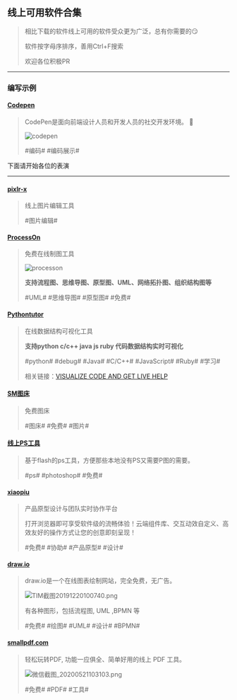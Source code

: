 ## 线上可用软件合集

> 相比下载的软件线上可用的软件受众更为广泛，总有你需要的😏
> 
> 软件按字母序排序，善用Ctrl+F搜索
> 
> 欢迎各位积极PR

---

### 编写示例

<!--Template
↓↓↓↓↓模板，从下面一行开始复制
#### [这里写软件名称](这里写软件官网地址，其他的写简介里)

> 这里写软件简介。
> 
> 如果有特殊要求也写这里，用**加粗**。
> 
> #这里写关键词# #关键词之间记得用空格隔开#
> 
> 相关链接：[这里写网站名称，没有可不写相关链接](这里写网站链接)
↑↑↑↑↑复制到上面一行为止
-->

#### [Codepen](https://codepen.io/)

> CodePen是面向前端设计人员和开发人员的社交开发环境。 👋
> 
> ![codepen](https://static.codepen.io/assets/home/projects-screenshot-467e7f59383af0f15a7800660f84cf9544837140d29f8f6336099799dd32afd7.png)
> 
> #编码# #编码展示#
> 

下面请开始各位的表演

---

#### [pixlr-x](https://pixlr.com/x/)

> 线上图片编辑工具
> 
> #图片编辑#

#### [ProcessOn](https://processon.com)

> 免费在线制图工具
> 
> ![processon](https://www.processon.com/assets/images/tour/flow4.png)
>
> **支持流程图、思维导图、原型图、UML、网络拓扑图、组织结构图等**
> 
> #UML# #思维导图# #原型图# #免费#

#### [Pythontutor](http://www.pythontutor.com)

> 在线数据结构可视化工具
> 
> **支持python c/c++ java js ruby 代码数据结构实时可视化**
> 
> #python# #debug# #Java# #C/C++# #JavaScript# #Ruby# #学习#
> 
> 相关链接：[VISUALIZE CODE AND GET LIVE HELP](http://www.pythontutor.com)

#### [SM图床](https://sm.ms/)

> 免费图床
>
> #图床# #免费# #图片#

#### [线上PS工具](https://www.uupoop.com/)

> 基于flash的ps工具，方便那些本地没有PS又需要P图的需要。
> 
> #ps# #photoshop# #免费#


#### [xiaopiu](https://www.xiaopiu.com)

> 产品原型设计与团队实时协作平台
> 
> 打开浏览器即可享受软件级的流畅体验！云端组件库、交互动效自定义、高效友好的操作方式让您的创意即刻呈现！
> 
> #免费# #协助# #产品原型# #设计#
> 

#### [draw.io](https://www.draw.io)

> draw.io是一个在线图表绘制网站，完全免费，无广告。
> 
> ![TIM截图20191220100740.png](https://i.loli.net/2019/12/20/pAWLHvsezg9i3Qm.png)
> 
> 有各种图形，包括流程图, UML ,BPMN 等
> 
> #免费# #绘图# #UML# #设计# #BPMN#
> 


#### [smallpdf.com](https://smallpdf.com/cn/)

> 轻松玩转PDF, 功能一应俱全、简单好用的线上 PDF 工具。
> 
> ![微信截图_20200521103103.png](https://i.loli.net/2020/05/21/itEmGgFU5fOhAIC.png)
> 
> #免费# #PDF# #工具#
> 
